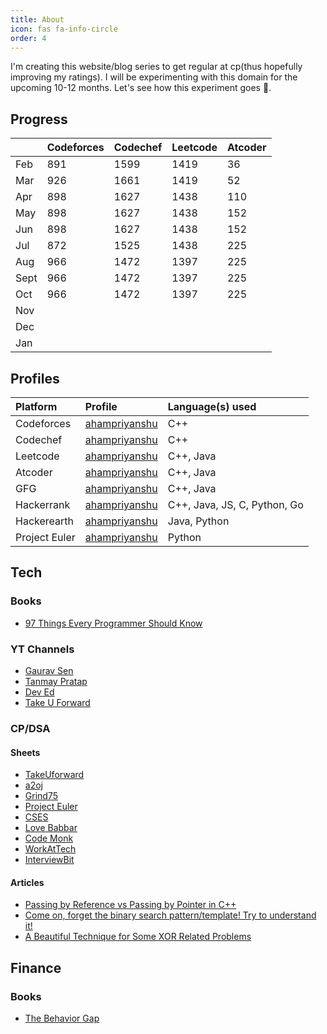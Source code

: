 ```yaml
---
title: About
icon: fas fa-info-circle
order: 4
---
```


I'm creating this website/blog series to get regular at cp(thus hopefully improving my ratings). I will be experimenting with this domain for the upcoming 10-12 months. Let's see how this experiment goes 🤞.

## Progress

|  |  Codeforces | Codechef | Leetcode | Atcoder
|:--|:--|:--|:--|:--
| Feb | 891 | 1599 | 1419 | 36
| Mar | 926 | 1661 | 1419 | 52
| Apr | 898 | 1627 | 1438 | 110
| May | 898 | 1627 | 1438 | 152
| Jun | 898 | 1627 | 1438 | 152
| Jul | 872  | 1525 | 1438 | 225
| Aug | 966 | 1472 | 1397 | 225
| Sept| 966 | 1472 | 1397 | 225
| Oct | 966 | 1472 | 1397 | 225
| Nov |  |  |  |
| Dec |  |  |  |
| Jan |  |  |  |

## Profiles

| Platform |  Profile | Language(s) used
|:--|:--|:--
| Codeforces | [ahampriyanshu](https://codeforces.com/profile/ahampriyanshu) | C++
| Codechef | [ahampriyanshu](https://www.codechef.com/users/ahampriyanshu) | C++
| Leetcode | [ahampriyanshu](https://leetcode.com/ahampriyanshu/) | C++, Java
| Atcoder | [ahampriyanshu](https://atcoder.jp/users/ahampriyanshu) | C++, Java
| GFG | [ahampriyanshu](https://auth.geeksforgeeks.org/user/ahampriyanshu/profile) | C++, Java
| Hackerrank | [ahampriyanshu](https://www.hackerrank.com/ahampriyanshu) | C++, Java, JS, C, Python, Go
| Hackerearth | [ahampriyanshu](https://www.hackerearth.com/@ahampriyanshu) | Java, Python
| Project Euler | [ahampriyanshu](https://ahampriyanshu.com/cp/categories/projecteuler/) | Python

## Tech

### Books

* [97 Things Every Programmer Should Know](https://97-things-every-x-should-know.gitbook.io/97-things-every-programmer-should-know/)

### YT Channels

* [Gaurav Sen](https://www.youtube.com/c/GauravSensei)
* [Tanmay Pratap](https://www.youtube.com/c/TanayPratap)
* [Dev Ed](https://www.youtube.com/c/DevEd)
* [Take U Forward](https://www.youtube.com/c/takeUforward)

### CP/DSA

#### Sheets

* [TakeUforward](https://takeuforward.org/interviews/strivers-sde-sheet-top-coding-interview-problems/)
* [a2oj](https://a2oj.com/)
* [Grind75](https://www.techinterviewhandbook.org/grind75?hours=9&weeks=17)
* [Project Euler](https://projecteuler.net/)
* [CSES](https://cses.fi/problemset/)
* [Love Babbar](https://drive.google.com/file/d/1FMdN_OCfOI0iAeDlqswCiC2DZzD4nPsb/view)
* [Code Monk](https://www.hackerearth.com/practice/codemonk/)
* [WorkAtTech](https://workat.tech/problem-solving/lists/six-month-dsa-practice-sheet/practice)
* [InterviewBit](https://www.interviewbit.com/)

#### Articles

* [Passing by Reference vs Passing by Pointer in C++](https://hackr.io/blog/pass-by-reference-vs-pass-by-pointer)
* [Come on, forget the binary search pattern/template! Try to understand it!](https://leetcode.com/problems/search-insert-position/discuss/249092/Come-on-forget-the-binary-search-patterntemplate!-Try-understand-it!)
* [A Beautiful Technique for Some XOR Related Problems](https://codeforces.com/blog/entry/68953)

## Finance 

### Books

* [The Behavior Gap](https://www.pdfdrive.com/the-behavior-gap-simple-ways-to-stop-doing-dumb-things-with-money-e176362005.html)